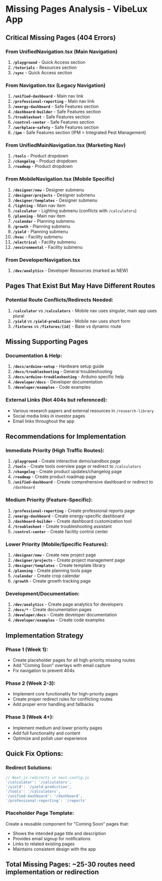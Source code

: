 # Missing Pages Analysis - VibeLux App

## Critical Missing Pages (404 Errors)

### From UnifiedNavigation.tsx (Main Navigation)
1. **`/playground`** - Quick Access section
2. **`/tutorials`** - Resources section  
3. **`/sync`** - Quick Access section

### From Navigation.tsx (Legacy Navigation)
1. **`/unified-dashboard`** - Main nav link
2. **`/professional-reporting`** - Main nav link
3. **`/energy-dashboard`** - Safe Features section
4. **`/dashboard-builder`** - Safe Features section
5. **`/troubleshoot`** - Safe Features section
6. **`/control-center`** - Safe Features section
7. **`/workplace-safety`** - Safe Features section
8. **`/ipm`** - Safe Features section (IPM = Integrated Pest Management)

### From UnifiedMainNavigation.tsx (Marketing Nav)
1. **`/tools`** - Product dropdown
2. **`/changelog`** - Product dropdown
3. **`/roadmap`** - Product dropdown

### From MobileNavigation.tsx (Mobile Specific)
1. **`/designer/new`** - Designer submenu
2. **`/designer/projects`** - Designer submenu
3. **`/designer/templates`** - Designer submenu
4. **`/lighting`** - Main nav item
5. **`/calculator`** - Lighting submenu (conflicts with `/calculators`)
6. **`/planning`** - Main nav item
7. **`/calendar`** - Planning submenu
8. **`/growth`** - Planning submenu
9. **`/yield`** - Planning submenu
10. **`/hvac`** - Facility submenu
11. **`/electrical`** - Facility submenu
12. **`/environmental`** - Facility submenu

### From DeveloperNavigation.tsx
1. **`/dev/analytics`** - Developer Resources (marked as NEW)

## Pages That Exist But May Have Different Routes

### Potential Route Conflicts/Redirects Needed:
1. **`/calculator`** vs **`/calculators`** - Mobile nav uses singular, main app uses plural
2. **`/yield`** vs **`/yield-prediction`** - Mobile nav uses short form
3. **`/fixtures`** vs **`/fixtures/[id]`** - Base vs dynamic route

## Missing Supporting Pages

### Documentation & Help:
1. **`/docs/arduino-setup`** - Hardware setup guide
2. **`/docs/troubleshooting`** - General troubleshooting
3. **`/docs/arduino-troubleshooting`** - Arduino specific help
4. **`/developer/docs`** - Developer documentation
5. **`/developer/examples`** - Code examples

### External Links (Not 404s but referenced):
- Various research papers and external resources in `/research-library`
- Social media links in investor pages
- Email links throughout the app

## Recommendations for Implementation

### Immediate Priority (High Traffic Routes):
1. **`/playground`** - Create interactive demo/sandbox page
2. **`/tools`** - Create tools overview page or redirect to `/calculators`
3. **`/changelog`** - Create product updates/changelog page
4. **`/roadmap`** - Create product roadmap page
5. **`/unified-dashboard`** - Create comprehensive dashboard or redirect to `/dashboard`

### Medium Priority (Feature-Specific):
1. **`/professional-reporting`** - Create professional reports page
2. **`/energy-dashboard`** - Create energy-specific dashboard
3. **`/dashboard-builder`** - Create dashboard customization tool
4. **`/troubleshoot`** - Create troubleshooting assistant
5. **`/control-center`** - Create facility control center

### Lower Priority (Mobile/Specific Features):
1. **`/designer/new`** - Create new project page
2. **`/designer/projects`** - Create project management page
3. **`/designer/templates`** - Create template library
4. **`/planning`** - Create planning tools page
5. **`/calendar`** - Create crop calendar
6. **`/growth`** - Create growth tracking page

### Development/Documentation:
1. **`/dev/analytics`** - Create page analytics for developers
2. **`/docs/*`** - Create documentation pages
3. **`/developer/docs`** - Create developer documentation
4. **`/developer/examples`** - Create code examples

## Implementation Strategy

### Phase 1 (Week 1):
- Create placeholder pages for all high-priority missing routes
- Add "Coming Soon" overlays with email capture
- Fix navigation to prevent 404s

### Phase 2 (Week 2-3):
- Implement core functionality for high-priority pages
- Create proper redirect rules for conflicting routes
- Add proper error handling and fallbacks

### Phase 3 (Week 4+):
- Implement medium and lower priority pages
- Add full functionality and content
- Optimize and polish user experience

## Quick Fix Options:

### Redirect Solutions:
```javascript
// Next.js redirects in next.config.js
'/calculator': '/calculators',
'/yield': '/yield-prediction',
'/tools': '/calculators',
'/unified-dashboard': '/dashboard',
'/professional-reporting': '/reports'
```

### Placeholder Page Template:
Create a reusable component for "Coming Soon" pages that:
- Shows the intended page title and description
- Provides email signup for notifications
- Links to related existing pages
- Maintains consistent design with the app

## Total Missing Pages: ~25-30 routes need implementation or redirection